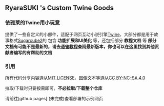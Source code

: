 ## RyaraSUKI 's Custom Twine Goods
### 依雅莱的Twine用小玩意
提供了一些自定义的小部件，适配于网页互动小说引擎[Twine](https://twinery.org/)，大部分都是用于故事格式[Sugarcube2](https://github.com/tmedwards/sugarcube-2)的
包含 **功能扩展和UI美化** 等，还包括部分 **教程文档** 等
**部分文档有可能不是最新的，请去[语雀教程](https://www.yuque.com/u45355763/twine)查阅最新版本，你也可以在这里找到其他贡献者编写的有帮助的文档**

### 引用
所有代码分享内容遵从[MIT LICENSE](https://mit-license.org/)，图像文本等遵从[CC BY-NC-SA 4.0](https://creativecommons.org/licenses/by-sa/4.0/deed.zh-hans)

拉取/下载时只要按需即可，**不必拉取/下载整个仓库**

请前往[github pages] (未完成)查看部署的示例网页